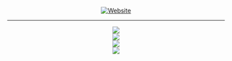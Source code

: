 <div align="center">

[![Website](https://img.shields.io/badge/aesv.io-000000?style=for-the-badge&logo=safari&logoColor=00FF00)](https://aesv.io)

</div>

---

<div align="center">
  <img src="https://github-readme-stats.vercel.app/api?username=4esv&show_icons=true&theme=dark&bg_color=000000&title_color=00FF00&text_color=ffffff&icon_color=00FF00&border_color=333333&hide_border=true&count_private=true" />
</div>

<div align="center">
  <img src="https://github-readme-streak-stats.herokuapp.com/?user=4esv&theme=dark&background=000000&ring=00FF00&fire=00FF00&currStreakLabel=ffffff&border=333333&hide_border=true" />
</div>

<div align="center">
  <img src="https://github-readme-stats.vercel.app/api/top-langs/?username=4esv&layout=compact&theme=dark&bg_color=000000&title_color=00FF00&text_color=ffffff&border_color=333333&hide_border=true" />
</div>

<div align="center">
  <img src="./profile-3d-contrib/profile-green-animate.svg" />
</div>
